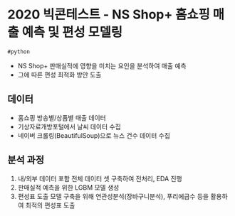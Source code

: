 # 2020 빅콘테스트 - NS Shop+ 홈쇼핑 매출 예측 및 편성 모델링
`#python`
- NS Shop+ 판매실적에 영향을 미치는 요인을 분석하여 매출 예측
- 그에 따른 편성 최적화 방안 도출

## 데이터
- 홈쇼핑 방송별/상품별 매출 데이터
- 기상자료개방포털에서 날씨 데이터 수집
- 네이버 크롤링(BeautifulSoup)으로 뉴스 건수 데이터 수집

## 분석 과정
1. 내/외부 데이터 포함 전체 데이터 셋 구축하여 전처리, EDA 진행
2. 판매실적 예측을 위한 LGBM 모델 생성
3. 편성표 도출 모델 구축을 위해 연관성분석(장바구니분석), 푸리에급수 등을 활용하여 최적의 편성표 도출 